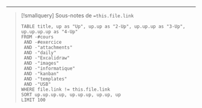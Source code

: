 
----

> [!smallquery] Sous-notes de `=this.file.link`
> ```dataview
> TABLE title, up as "Up", up.up as "2-Up", up.up.up as "3-Up", up.up.up.up as "4-Up"
> FROM -#cours
>  AND -#exercice
>  AND -"attachments"
>  AND -"daily"
>  AND -"Excalidraw"
>  AND -"images"
>  AND -"informatique"
>  AND -"kanban"
>  AND -"templates"
>  AND -"USB"
> WHERE file.link != this.file.link
> SORT up.up.up.up, up.up.up, up.up, up
> LIMIT 100
> ```

